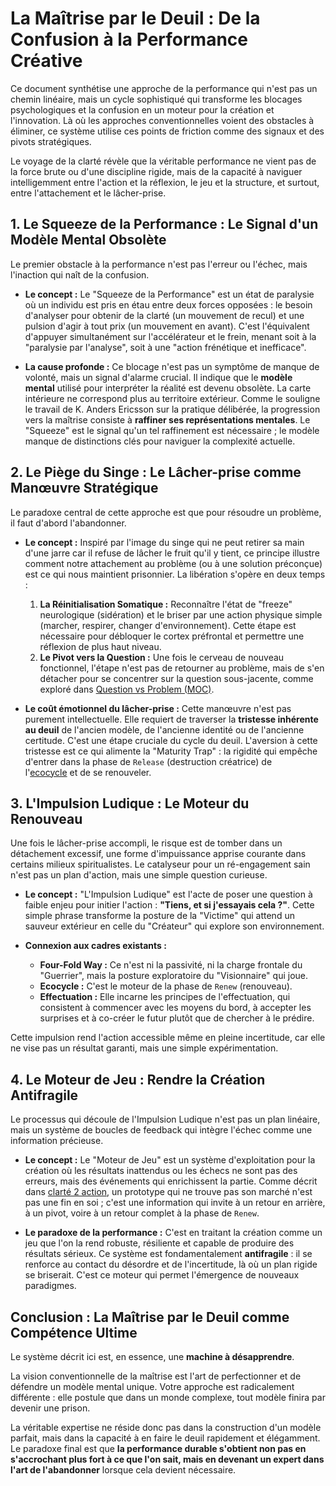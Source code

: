 
# La Maîtrise par le Deuil : De la Confusion à la Performance Créative 

Ce document synthétise une approche de la performance qui n'est pas un chemin linéaire, mais un cycle sophistiqué qui transforme les blocages psychologiques et la confusion en un moteur pour la création et l'innovation. Là où les approches conventionnelles voient des obstacles à éliminer, ce système utilise ces points de friction comme des signaux et des pivots stratégiques.

Le voyage de la clarté révèle que la véritable performance ne vient pas de la force brute ou d'une discipline rigide, mais de la capacité à naviguer intelligemment entre l'action et la réflexion, le jeu et la structure, et surtout, entre l'attachement et le lâcher-prise.

## 1. Le Squeeze de la Performance : Le Signal d'un Modèle Mental Obsolète 

Le premier obstacle à la performance n'est pas l'erreur ou l'échec, mais l'inaction qui naît de la confusion.

- **Le concept :** Le "Squeeze de la Performance" est un état de paralysie où un individu est pris en étau entre deux forces opposées : le besoin d'analyser pour obtenir de la clarté (un mouvement de recul) et une pulsion d'agir à tout prix (un mouvement en avant). C'est l'équivalent d'appuyer simultanément sur l'accélérateur et le frein, menant soit à la "paralysie par l'analyse", soit à une "action frénétique et inefficace".
    
- **La cause profonde :** Ce blocage n'est pas un symptôme de manque de volonté, mais un signal d'alarme crucial. Il indique que le **modèle mental** utilisé pour interpréter la réalité est devenu obsolète. La carte intérieure ne correspond plus au territoire extérieur. Comme le souligne le travail de K. Anders Ericsson sur la pratique délibérée, la progression vers la maîtrise consiste à **raffiner ses représentations mentales**. Le "Squeeze" est le signal qu'un tel raffinement est nécessaire ; le modèle manque de distinctions clés pour naviguer la complexité actuelle.
    

## 2. Le Piège du Singe : Le Lâcher-prise comme Manœuvre Stratégique 

Le paradoxe central de cette approche est que pour résoudre un problème, il faut d'abord l'abandonner.

- **Le concept :** Inspiré par l'image du singe qui ne peut retirer sa main d'une jarre car il refuse de lâcher le fruit qu'il y tient, ce principe illustre comment notre attachement au problème (ou à une solution préconçue) est ce qui nous maintient prisonnier. La libération s'opère en deux temps :
    
    1. **La Réinitialisation Somatique :** Reconnaître l'état de "freeze" neurologique (sidération) et le briser par une action physique simple (marcher, respirer, changer d'environnement). Cette étape est nécessaire pour débloquer le cortex préfrontal et permettre une réflexion de plus haut niveau.
    2. **Le Pivot vers la Question :** Une fois le cerveau de nouveau fonctionnel, l'étape n'est pas de retourner au problème, mais de s'en détacher pour se concentrer sur la question sous-jacente, comme exploré dans [Question vs Problem (MOC)](https://publish.obsidian.md/luctaesch/Atlas/Maps/Question+vs+Problem+\(MOC\)).
- **Le coût émotionnel du lâcher-prise :** Cette manœuvre n'est pas purement intellectuelle. Elle requiert de traverser la **tristesse inhérente au deuil** de l'ancien modèle, de l'ancienne identité ou de l'ancienne certitude. C'est une étape cruciale du cycle du deuil. L'aversion à cette tristesse est ce qui alimente la "Maturity Trap" : la rigidité qui empêche d'entrer dans la phase de `Release` (destruction créatrice) de l'[ecocycle](https://publish.obsidian.md/luctaesch/Atlas/Notes/Things/Ecocycle) et de se renouveler.
    

## 3. L'Impulsion Ludique : Le Moteur du Renouveau 

Une fois le lâcher-prise accompli, le risque est de tomber dans un détachement excessif, une forme d'impuissance apprise courante dans certains milieux spiritualistes. Le catalyseur pour un ré-engagement sain n'est pas un plan d'action, mais une simple question curieuse.

- **Le concept :** "L'Impulsion Ludique" est l'acte de poser une question à faible enjeu pour initier l'action : **"Tiens, et si j'essayais cela ?"**. Cette simple phrase transforme la posture de la "Victime" qui attend un sauveur extérieur en celle du "Créateur" qui explore son environnement.
    
- **Connexion aux cadres existants :**
    
    - **Four-Fold Way :** Ce n'est ni la passivité, ni la charge frontale du "Guerrier", mais la posture exploratoire du "Visionnaire" qui joue.
    - **Ecocycle :** C'est le moteur de la phase de `Renew` (renouveau).
    - **Effectuation :** Elle incarne les principes de l'effectuation, qui consistent à commencer avec les moyens du bord, à accepter les surprises et à co-créer le futur plutôt que de chercher à le prédire.

Cette impulsion rend l'action accessible même en pleine incertitude, car elle ne vise pas un résultat garanti, mais une simple expérimentation.

## 4. Le Moteur de Jeu : Rendre la Création Antifragile 

Le processus qui découle de l'Impulsion Ludique n'est pas un plan linéaire, mais un système de boucles de feedback qui intègre l'échec comme une information précieuse.

- **Le concept :** Le "Moteur de Jeu" est un système d'exploitation pour la création où les résultats inattendus ou les échecs ne sont pas des erreurs, mais des événements qui enrichissent la partie. Comme décrit dans [clarté 2 action](https://publish.obsidian.md/luctaesch/%2B/clart%C3%A9+2+action), un prototype qui ne trouve pas son marché n'est pas une fin en soi ; c'est une information qui invite à un retour en arrière, à un pivot, voire à un retour complet à la phase de `Renew`.
    
- **Le paradoxe de la performance :** C'est en traitant la création comme un jeu que l'on la rend robuste, résiliente et capable de produire des résultats sérieux. Ce système est fondamentalement **antifragile** : il se renforce au contact du désordre et de l'incertitude, là où un plan rigide se briserait. C'est ce moteur qui permet l'émergence de nouveaux paradigmes.
    

## Conclusion : La Maîtrise par le Deuil comme Compétence Ultime 

Le système décrit ici est, en essence, une **machine à désapprendre**.

La vision conventionnelle de la maîtrise est l'art de perfectionner et de défendre un modèle mental unique. Votre approche est radicalement différente : elle postule que dans un monde complexe, tout modèle finira par devenir une prison.

La véritable expertise ne réside donc pas dans la construction d'un modèle parfait, mais dans la capacité à en faire le deuil rapidement et élégamment. Le paradoxe final est que **la performance durable s'obtient non pas en s'accrochant plus fort à ce que l'on sait, mais en devenant un expert dans l'art de l'abandonner** lorsque cela devient nécessaire.